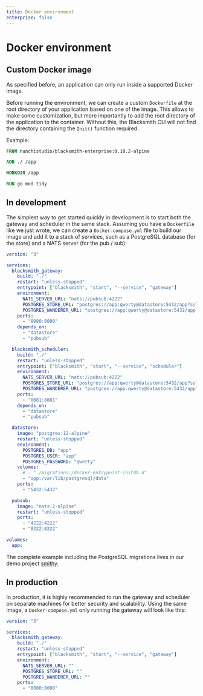 ```yaml
---
title: Docker environment
enterprise: false
---
```


# Docker environment

## Custom Docker image

As specified before, an application can only run inside a supported Docker image.

Before running the environment, we can create a custom `Dockerfile` at the root
directory of your application based on one of the image. This allows to make some
customization, but more importantly to add the root directory of the application
to the container. Without this, the Blacksmith CLI will not find the directory
containing the `Init()` function required.

Example:
```dockerfile
FROM nunchistudio/blacksmith-enterprise:0.10.2-alpine

ADD ./ /app

WORKDIR /app

RUN go mod tidy
```

## In development

The simplest way to get started quickly in development is to start both the gateway
and scheduler in the same stack. Assuming you have a `Dockerfile` like we just
wrote, we can create a `Docker-compose.yml` file to build our image and add it
to a stack of services, such as a PostgreSQL database (for the store) and a NATS
server (for the pub / sub):
```yml
version: "3"

services:
  blacksmith_gateway:
    build: "./"
    restart: "unless-stopped"
    entrypoint: ["blacksmith", "start", "--service", "gateway"]
    environment:
      NATS_SERVER_URL: "nats://pubsub:4222"
      POSTGRES_STORE_URL: "postgres://app:qwerty@datastore:5432/app?sslmode=disable"
      POSTGRES_WANDERER_URL: "postgres://app:qwerty@datastore:5432/app?sslmode=disable"
    ports:
      - "8080:8080"
    depends_on:
      - "datastore"
      - "pubsub"

  blacksmith_scheduler:
    build: "./"
    restart: "unless-stopped"
    entrypoint: ["blacksmith", "start", "--service", "scheduler"]
    environment:
      NATS_SERVER_URL: "nats://pubsub:4222"
      POSTGRES_STORE_URL: "postgres://app:qwerty@datastore:5432/app?sslmode=disable"
      POSTGRES_WANDERER_URL: "postgres://app:qwerty@datastore:5432/app?sslmode=disable"
    ports:
      - "8081:8081"
    depends_on:
      - "datastore"
      - "pubsub"

  datastore:
    image: "postgres:12-alpine"
    restart: "unless-stopped"
    environment:
      POSTGRES_DB: "app"
      POSTGRES_USER: "app"
      POSTGRES_PASSWORD: "qwerty"
    volumes:
      # - "./migrations:/docker-entrypoint-initdb.d"
      - "app:/var/lib/postgresql/data"
    ports:
      - "5432:5432"

  pubsub:
    image: "nats:2-alpine"
    restart: "unless-stopped"
    ports:
      - "4222:4222"
      - "8222:8222"

volumes:
  app:
```

The complete example including the PostgreSQL migrations lives in our demo project
[smithy](https://github.com/nunchistudio/smithy).

## In production

In production, it is highly recommended to run the gateway and scheduler on separate
machines for better security and scalability. Using the same image, a `Docker-compose.yml`
only running the gateway will look like this:
```yml
version: "3"

services:
  blacksmith_gateway:
    build: "./"
    restart: "unless-stopped"
    entrypoint: ["blacksmith", "start", "--service", "gateway"]
    environment:
      NATS_SERVER_URL: ""
      POSTGRES_STORE_URL: ""
      POSTGRES_WANDERER_URL: ""
    ports:
      - "8080:8080"
```
